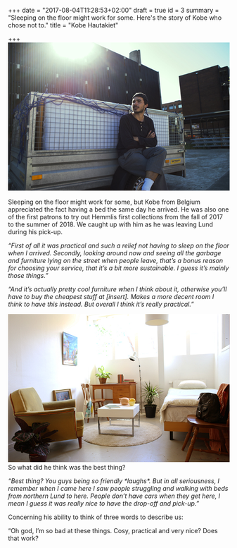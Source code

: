 +++
date = "2017-08-04T11:28:53+02:00"
draft = true
id = 3
summary = "Sleeping on the floor might work for some. Here's the story of Kobe who chose not to."
title = "Kobe Hautakiet"

+++
![](/uploads/2018/06/28/Kobe_1_small.jpg)

Sleeping on the floor might work for some, but Kobe from Belgium appreciated the fact having a bed the same day he arrived. He was also one of the first patrons to try out Hemmlis first collections from the fall of 2017 to the summer of 2018. We caught up with him as he was leaving Lund during his pick-up.

_“First of all it was practical and such a relief not having to sleep on the floor when I arrived. Secondly, looking around now and seeing all the garbage and furniture lying on the street when people leave, that’s a bonus reason for choosing your service, that it’s a bit more sustainable. I guess it’s mainly those things.”_

_“And it’s actually pretty cool furniture when I think about it, otherwise you’ll have to buy the cheapest stuff at \[insert\]. Makes a more decent room I think to have this instead. But overall I think it’s really practical.”_

![](/uploads/2018/06/28/Kobe_Collection.jpg)So what did he think was the best thing?

_“Best thing? You guys being so friendly \*laughs\*. But in all seriousness, I remember when I came here I saw people struggling and walking with beds from northern Lund to here. People don’t have cars when they get here, I mean I guess it was really nice to have the drop-off and pick-up.”_

Concerning his ability to think of three words to describe us:

“Oh god, I’m so bad at these things. Cosy, practical and very nice? Does that work?